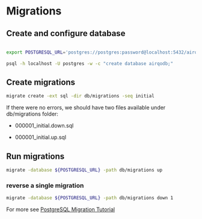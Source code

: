 # Migrations
## Create and configure database
```bash

export POSTGRESQL_URL='postgres://postgres:password@localhost:5432/airqodb?sslmode=disable'
    
psql -h localhost -U postgres -w -c "create database airqodb;"
```
## Create migrations

```bash
migrate create -ext sql -dir db/migrations -seq initial
```

If there were no errors, we should have two files available under db/migrations folder:

- 000001_initial.down.sql

- 000001_initial.up.sql

## Run migrations
```bash 
migrate -database ${POSTGRESQL_URL} -path db/migrations up
```
### reverse a single migration
```bash 
migrate -database ${POSTGRESQL_URL} -path db/migrations down 1
```

For more see [PostgreSQL Migration Tutorial](https://github.com/golang-migrate/migrate/blob/master/database/postgres/TUTORIAL.md)